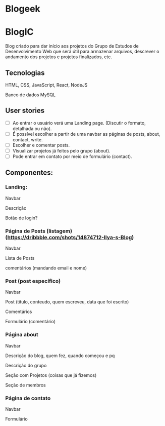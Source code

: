 # Blogeek

# BlogIC
Blog criado para dar início aos projetos do Grupo de Estudos de Desenvolvimento Web que será útil para armazenar arquivos, descrever o andamento dos projetos e projetos finalizados, etc.

## Tecnologias
HTML, CSS, JavaScript, React, NodeJS

Banco de dados MySQL

## User stories
-   [ ] Ao entrar o usuário verá uma Landing page. (Discutir o formato, detalhada ou não).
-   [ ] É possível escolher a partir de uma navbar as páginas de posts, about, contact, write.
-   [ ] Escolher e comentar posts.
-   [ ] Visualizar projetos já feitos pelo grupo (about).
-   [ ] Pode entrar em contato por meio de formulário (contact).

## Componentes:
### Landing:
Navbar

Descrição

Botão de login?

### Página de Posts (listagem) (https://dribbble.com/shots/14874712-Ilya-s-Blog)
Navbar

Lista de Posts

comentários (mandando email e nome)

### Post (post específico)
Navbar

Post (titulo, conteudo, quem escreveu, data que foi escrito)

Comentários

Formulário (comentário)

### Página about

Navbar

Descrição do blog, quem fez, quando começou e pq

Descrição do grupo

Seção com Projetos (coisas que já fizemos)

Seção de membros

### Página de contato

Navbar

Formulário
